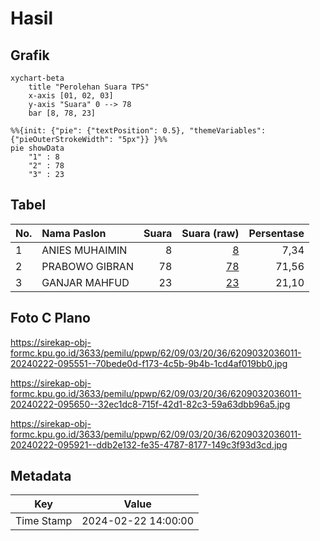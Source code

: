# Hasil

## Grafik

```mermaid
xychart-beta
    title "Perolehan Suara TPS"
    x-axis [01, 02, 03]
    y-axis "Suara" 0 --> 78
    bar [8, 78, 23]
```

```mermaid
%%{init: {"pie": {"textPosition": 0.5}, "themeVariables": {"pieOuterStrokeWidth": "5px"}} }%%
pie showData
    "1" : 8
    "2" : 78
    "3" : 23
```

## Tabel

| No. | Nama Paslon    | Suara | Suara (raw) | Persentase |
|:--- |:-------------- | -----:| -----------:| ----------:|
| 1   | ANIES MUHAIMIN | 8     | [8][p-1]    | 7,34       |
| 2   | PRABOWO GIBRAN | 78    | [78][p-2]   | 71,56      |
| 3   | GANJAR MAHFUD  | 23    | [23][p-3]   | 21,10      |


[p-1]: https://github.com/gigit-pemilu/pemilu-2024-62-kalimantan-tengah/blob/main/pilpres/hitung-suara/sub/62-kalimantan-tengah/sub/09-lamandau/sub/03-bulik/sub/2036-bukit-indah/sub/011-tps/sub/paslon-1.txt
[p-2]: https://github.com/gigit-pemilu/pemilu-2024-62-kalimantan-tengah/blob/main/pilpres/hitung-suara/sub/62-kalimantan-tengah/sub/09-lamandau/sub/03-bulik/sub/2036-bukit-indah/sub/011-tps/sub/paslon-2.txt
[p-3]: https://github.com/gigit-pemilu/pemilu-2024-62-kalimantan-tengah/blob/main/pilpres/hitung-suara/sub/62-kalimantan-tengah/sub/09-lamandau/sub/03-bulik/sub/2036-bukit-indah/sub/011-tps/sub/paslon-3.txt

## Foto C Plano

https://sirekap-obj-formc.kpu.go.id/3633/pemilu/ppwp/62/09/03/20/36/6209032036011-20240222-095551--70bede0d-f173-4c5b-9b4b-1cd4af019bb0.jpg

https://sirekap-obj-formc.kpu.go.id/3633/pemilu/ppwp/62/09/03/20/36/6209032036011-20240222-095650--32ec1dc8-715f-42d1-82c3-59a63dbb96a5.jpg

https://sirekap-obj-formc.kpu.go.id/3633/pemilu/ppwp/62/09/03/20/36/6209032036011-20240222-095921--ddb2e132-fe35-4787-8177-149c3f93d3cd.jpg


## Metadata

| Key        | Value               |
| ---------- | ------------------- |
| Time Stamp | 2024-02-22 14:00:00 |



